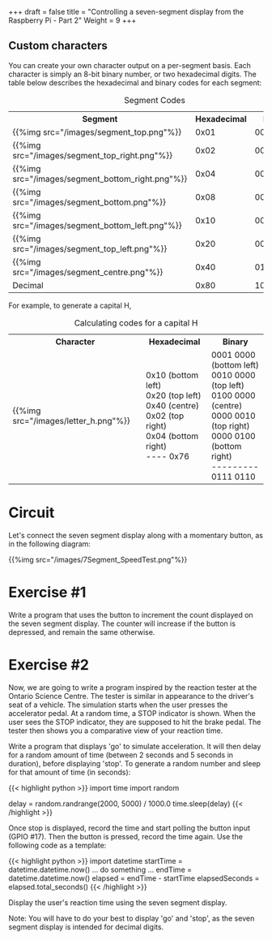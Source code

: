 +++
draft = false
title = "Controlling a seven-segment display from the Raspberry Pi - Part 2"
Weight = 9
+++


## Custom characters

You can create your own character output on a per-segment basis.  Each character is simply an 8-bit binary number, or two hexadecimal digits.  The table below describes the hexadecimal and binary codes for each segment:

<table class="wikitable">
    <caption>Segment Codes</caption>
    <tr>
        <th>Segment</th>
        <th>Hexadecimal</th>
        <th>Binary</th>
    </tr>
    <tr>
        <td>{{%img src="/images/segment_top.png"%}}</td>
        <td>0x01</td>
        <td>00000001</td>
    </tr>
    <tr>
        <td>{{%img src="/images/segment_top_right.png"%}}</td>
        <td>0x02</td>
        <td>00000010</td>
    </tr>
    <tr>
        <td>{{%img src="/images/segment_bottom_right.png"%}}</td>
        <td>0x04</td>
        <td>00000100</td>
    </tr>
    <tr>
        <td>{{%img src="/images/segment_bottom.png"%}}</td>
        <td>0x08</td>
        <td>00001000</td>
    </tr>
    <tr>
        <td>{{%img src="/images/segment_bottom_left.png"%}}</td>
        <td>0x10</td>
        <td>00010000</td>
    </tr>
    <tr>
        <td>{{%img src="/images/segment_top_left.png"%}}</td>
        <td>0x20</td>
        <td>00100000</td>
    </tr>
    <tr>
        <td>{{%img src="/images/segment_centre.png"%}}</td>
        <td>0x40</td>
        <td>01000000</td>
    </tr>
    <tr>
        <td>Decimal</td>
        <td>0x80</td>
        <td>10000000</td>
    </tr>
</table>

For example, to generate a capital H, 

<table class="wikitable">
    <caption>Calculating codes for a capital H</caption>
    <tr>
        <th>Character</th>
        <th>Hexadecimal</th>
        <th>Binary</th>
    </tr>
    <tr>
        <td>{{%img src="/images/letter_h.png"%}}</td>
        <td>
            0x10 (bottom left)<br />
            0x20 (top left)<br />
            0x40 (centre)<br />
            0x02 (top right)<br />
            0x04 (bottom right)<br />
            ----
            0x76
        </td>
        <td>
            0001 0000 (bottom left)<br />
            0010 0000 (top left)<br />
            0100 0000 (centre)<br />
            0000 0010 (top right)<br />
            0000 0100 (bottom right)<br />
            ---------
            0111 0110
        </td>
    </tr>
</table>

# Circuit

Let's connect the seven segment display along with a momentary button, as in the following diagram:

{{%img src="/images/7Segment_SpeedTest.png"%}}

# Exercise #1

Write a program that uses the button to increment the count displayed on the seven segment display.  The counter will increase if the button is depressed, and remain the same otherwise.

# Exercise #2

Now, we are going to write a program inspired by the reaction tester at the Ontario Science Centre.  The tester is similar in appearance to the driver's seat of a vehicle.  The simulation starts when the user presses the accelerator pedal.  At a random time, a STOP indicator is shown. When the user sees the STOP indicator, they are supposed to hit the brake pedal.  The tester then shows you a comparative view of your reaction time.

Write a program that displays 'go' to simulate acceleration.  It will then delay for a random amount of time (between 2 seconds and 5 seconds in duration), before displaying 'stop'.  To generate a random number and sleep for that amount of time (in seconds):

{{< highlight python >}}
import time
import random

delay = random.randrange(2000, 5000) / 1000.0
time.sleep(delay)
{{< /highlight >}}

Once stop is displayed, record the time and start polling the button input (GPIO #17).  Then the button is pressed, record the time again.  Use the following code as a template:

{{< highlight python >}}
import datetime
startTime = datetime.datetime.now()
... do something ...
endTime = datetime.datetime.now()
elapsed = endTime - startTime
elapsedSeconds = elapsed.total_seconds()
{{< /highlight >}}

Display the user's reaction time using the seven segment display.

Note:  You will have to do your best to display 'go' and 'stop', as the seven segment display is intended for decimal digits.
